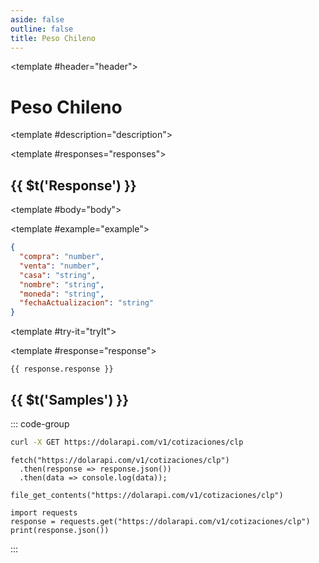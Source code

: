 ```yaml
---
aside: false
outline: false
title: Peso Chileno
---
```


<script setup>
import { setRegionForSidebar } from '../.vitepress/sidebar/sidebar.utils.js'

setRegionForSidebar('ar')
</script>

<Operation method="GET" id="get-cotizacion-clp">

<template #header="header">

# Peso Chileno

</template>

<template #description="description">

<OperationEndpoint :method="description.method" :path="description.path" :baseUrl="description.baseUrl" />



<!--@include: ./parts/get-cotizacion-clp-description-after.md -->

</template>

<template #responses="responses">

## {{ $t('Response') }}

<Responses :responses="responses.responses" :schema="responses.schema" :responseType="responses.responseType">

<template #body="body">

<ResponseBody :schema="body.schema" :responseType="body.responseType" />

</template>

<template #example="example">

```json
{
  "compra": "number",
  "venta": "number",
  "casa": "string",
  "nombre": "string",
  "moneda": "string",
  "fechaActualizacion": "string"
}
```

</template>

</Responses>

</template>

<template #try-it="tryIt">

<TryItButton :operation-id="tryIt.operationId" :method="tryIt.method">

<template #response="response">

```json-vue
{{ response.response }}
```

</template>

</TryItButton>

## {{ $t('Samples') }}

::: code-group

```bash [cURL] 
curl -X GET https://dolarapi.com/v1/cotizaciones/clp
```

```js-vue [JavaScript]
fetch("https://dolarapi.com/v1/cotizaciones/clp")
  .then(response => response.json())
  .then(data => console.log(data));
```

```php-vue [PHP]
file_get_contents("https://dolarapi.com/v1/cotizaciones/clp")
```

```python-vue [Python]
import requests
response = requests.get("https://dolarapi.com/v1/cotizaciones/clp")
print(response.json())
```

:::

</template>

</Operation>
